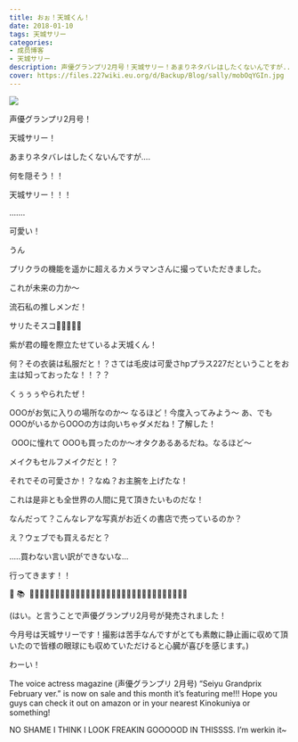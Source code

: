 ```yaml
---
title: おぉ！天城くん！
date: 2018-01-10
tags: 天城サリー
categories: 
- 成员博客
- 天城サリー
description: 声優グランプリ2月号！天城サリー！あまりネタバレはしたくないんですが....何を隠そう！！天城サリー！！！.......可愛い！うんプリクラの機能を遥かに超えるカメラマンさんに撮っていただきました。これが未来...
cover: https://files.227wiki.eu.org/d/Backup/Blog/sally/mobOqYGIn.jpg 
---
```

![](https://files.227wiki.eu.org/d/Backup/Blog/sally/mobOqYGIn.jpg)

声優グランプリ2月号！


天城サリー！



あまりネタバレはしたくないんですが....



何を隠そう！！



天城サリー！！！





.......





可愛い！


うん

プリクラの機能を遥かに超えるカメラマンさんに撮っていただきました。

これが未来の力か〜


流石私の推しメンだ！

サリたそスコ💖💜💜💜💖

紫が君の瞳を際立たせているよ天城くん！

何？その衣装は私服だと！？さては毛皮は可愛さhpプラス227だということをお主は知っておったな！！？？

くぅぅぅやられたぜ！

OOOがお気に入りの場所なのか〜 なるほど！今度入ってみよう〜 あ、でもOOOがいるからOOOの方は向いちゃダメだね！了解した！

 OOOに憧れて OOOも買ったのか〜オタクあるあるだね。なるほど〜

メイクもセルフメイクだと！？

それでその可愛さか！？なぬ？お主腕を上げたな！

これは是非とも全世界の人間に見て頂きたいものだな！

なんだって？こんなレアな写真がお近くの書店で売っているのか？

え？ウェブでも買えるだと？

.....買わない言い訳ができないな...

行ってきます！！

📖 📚  🏃🏻‍♀️🏃🏻‍♂️🏃🏻‍♀️🏃🏻‍♂️🏃🏻‍♀️🏃🏻‍♂️🏃🏻‍♀️🏃🏻‍♂️🏃🏻‍♀️🏃🏻‍♂️💨

(はい。と言うことで声優グランプリ2月号が発売されました！

今月号は天城サリーです！撮影は苦手なんですがとても素敵に静止画に収めて頂いたので皆様の眼球にも収めていただけると心臓が喜びを感じます。)

わーい！


The voice actress magazine (声優グランプリ 2月号) “Seiyu Grandprix February ver.” is now on sale and this month it’s featuring me!!! Hope you guys can check it out on amazon or in your nearest Kinokuniya or something! 

NO SHAME I THINK I LOOK FREAKIN GOOOOOD IN THISSSS. I’m werkin it~ 






